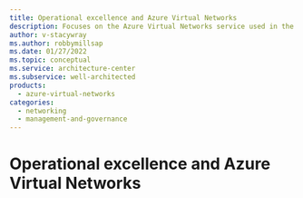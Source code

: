 ```yaml
---
title: Operational excellence and Azure Virtual Networks
description: Focuses on the Azure Virtual Networks service used in the Networking solution to provide best-practice, design considerations, and configuration recommendations related to Operational excellence.
author: v-stacywray
ms.author: robbymillsap
ms.date: 01/27/2022
ms.topic: conceptual
ms.service: architecture-center
ms.subservice: well-architected
products:
  - azure-virtual-networks
categories:
  - networking
  - management-and-governance
---
```


# Operational excellence and Azure Virtual Networks